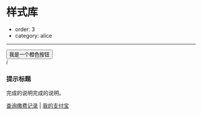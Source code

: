 # 样式库

- order: 3
- category: alice

---

<link type="text/css" rel="stylesheet" media="screen" href="../static/allinone/dist/allinone-full.css">

<input type="button" class="ui-button ui-button-morange" value="我是一个橙色按钮">

<div class="ui-tipbox ui-tipbox-message">
    <div class="ui-tipbox-icon">
        <i class="iconfont" title="提示">&#x00ED;</i>
    </div>
    <div class="ui-tipbox-content">
        <h3 class="ui-tipbox-title">提示标题</h3>
        <p class="ui-tipbox-explain">完成的说明完成的说明。</p>
        <p class="ui-tipbox-explain"><a href="#">查询缴费记录</a> | <a href="#">我的支付宝</a></p>
    </div>
</div>
